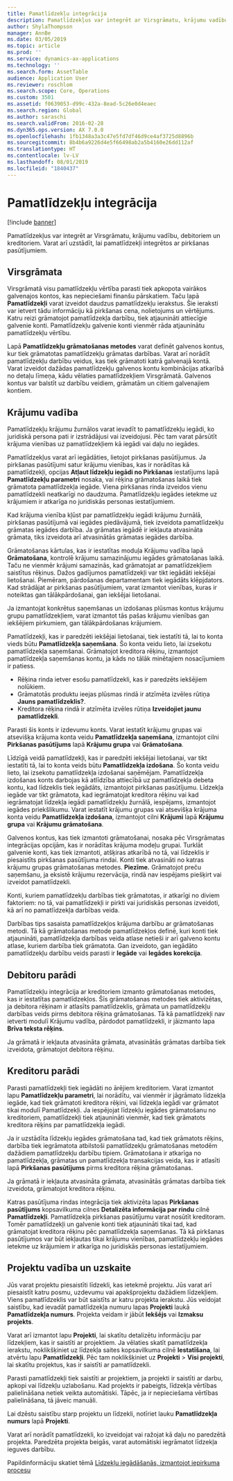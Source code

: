 ```yaml
---
title: Pamatlīdzekļu integrācija
description: Pamatlīdzekļus var integrēt ar Virsgrāmatu, krājumu vadību, debitoriem un kreditoriem. Varat arī uzstādīt, lai pamatlīdzekļi integrētos ar pirkšanas pasūtījumiem.
author: ShylaThompson
manager: AnnBe
ms.date: 03/05/2019
ms.topic: article
ms.prod: ''
ms.service: dynamics-ax-applications
ms.technology: ''
ms.search.form: AssetTable
audience: Application User
ms.reviewer: roschlom
ms.search.scope: Core, Operations
ms.custom: 3501
ms.assetid: f0639053-d99c-432a-8ead-5c26e0d4eaec
ms.search.region: Global
ms.author: saraschi
ms.search.validFrom: 2016-02-28
ms.dyn365.ops.version: AX 7.0.0
ms.openlocfilehash: 1fb1348a3a3c47e5fd7df46d9ce4af3725d8896b
ms.sourcegitcommit: 8b4b6a9226d4e5f66498ab2a5b4160e26dd112af
ms.translationtype: HT
ms.contentlocale: lv-LV
ms.lasthandoff: 08/01/2019
ms.locfileid: "1840437"
---
```

# <a name="fixed-assets-integration"></a>Pamatlīdzekļu integrācija

[!include [banner](../includes/banner.md)]

Pamatlīdzekļus var integrēt ar Virsgrāmatu, krājumu vadību, debitoriem un kreditoriem. Varat arī uzstādīt, lai pamatlīdzekļi integrētos ar pirkšanas pasūtījumiem.

<a name="general-ledger"></a>Virsgrāmata
--------------

Virsgrāmatā visu pamatlīdzekļu vērtība parasti tiek apkopota vairākos galvenajos kontos, kas nepieciešami finanšu pārskatiem. Taču lapā **Pamatlīdzekļi** varat izveidot daudzus pamatlīdzekļu ierakstus. Šie ieraksti var ietvert tādu informāciju kā pirkšanas cena, nolietojums un vērtējums. Katru reizi grāmatojot pamatlīdzekļa darbību, tiek atjaunināti attiecīgie galvenie konti. Pamatlīdzekļu galvenie konti vienmēr rāda atjauninātu pamatlīdzekļu vērtību.

Lapā **Pamatlīdzekļu grāmatošanas metodes** varat definēt galvenos kontus, kur tiek grāmatotas pamatlīdzekļu grāmatas darbības. Varat arī norādīt pamatlīdzekļu darbību veidus, kas tiek grāmatoti katrā galvenajā kontā. Varat izveidot dažādas pamatlīdzekļu galvenos kontu kombinācijas atkarībā no detaļu līmeņa, kādu vēlaties pamatlīdzekļiem Virsgrāmatā. Galvenos kontus var balstīt uz darbību veidiem, grāmatām un citiem galvenajiem kontiem.

## <a name="inventory-management"></a>Krājumu vadība
Pamatlīdzekļu krājumu žurnālos varat ievadīt to pamatlīdzekļu iegādi, ko juridiskā persona pati ir izstrādājusi vai izveidojusi. Pēc tam varat pārsūtīt krājuma vienības uz pamatlīdzekļiem kā iegādi vai daļu no iegādes. 

Pamatlīdzekļus varat arī iegādāties, lietojot pirkšanas pasūtījumus. Ja pirkšanas pasūtījumi satur krājumu vienības, kas ir norādītas kā pamatlīdzekļi, opcijas **Atļaut līdzekļu iegādi no Pirkšanas** iestatījums lapā **Pamatlīdzekļu parametri** nosaka, vai rēķina grāmatošanas laikā tiek grāmatota pamatlīdzekļa iegāde. Viena pirkšanas rinda izveidos vienu pamatlīdzekli neatkarīgi no daudzuma. Pamatlīdzekļu iegādes ietekme uz krājumiem ir atkarīga no juridiskās personas iestatījumiem. 

Kad krājuma vienība kļūst par pamatlīdzekļu iegādi krājumu žurnālā, pirkšanas pasūtījumā vai iegādes piedāvājumā, tiek izveidota pamatlīdzekļu grāmatas iegādes darbība. Ja grāmatas iegādē ir iekļauta atvasināta grāmata, tiks izveidota arī atvasinātās grāmatas iegādes darbība. 

Grāmatošanas kārtulas, kas ir iestatītas moduļa Krājumu vadība lapā **Grāmatošana**, kontrolē krājumu samazinājumu iegādes grāmatošanas laikā. Taču ne vienmēr krājumi samazinās, kad grāmatojat ar pamatlīdzekļiem saistītus rēķinus. Dažos gadījumos pamatlīdzekļi var tikt iegādāti iekšējai lietošanai. Piemēram, pārdošanas departamentam tiek iegādāts klēpjdators. Kad strādājat ar pirkšanas pasūtījumiem, varat izmantot vienības, kuras ir noteiktas gan tālākpārdošanai, gan iekšējai lietošanai. 

Ja izmantojat konkrētus saņemšanas un izdošanas plūsmas kontus krājumu grupu pamatlīdzekļiem, varat izmantot tās pašas krājumu vienības gan iekšējiem pirkumiem, gan tālākpārdošanas krājumiem. 

Pamatlīdzekļi, kas ir paredzēti iekšējai lietošanai, tiek iestatīti tā, lai to konta vieds būtu **Pamatlīdzekļa saņemšana**. Šo konta veidu lieto, lai izsekotu pamatlīdzekļa saņemšanai. Grāmatojot kreditora rēķinu, izmantojot pamatlīdzekļa saņemšanas kontu, ja kāds no tālāk minētajiem nosacījumiem ir patiess.

-   Rēķina rinda ietver esošu pamatlīdzekli, kas ir paredzēts iekšējiem nolūkiem.
-   Grāmatotās produktu ieejas plūsmas rindā ir atzīmēta izvēles rūtiņa **Jauns pamatlīdzeklis?**.
-   Kreditora rēķina rindā ir atzīmēta izvēles rūtiņa **Izveidojiet jaunu pamatlīdzekli**.

Parasti šis konts ir izdevumu konts. Varat iestatīt krājumu grupas vai atsevišķa krājuma konta veidu **Pamatlīdzekļa saņemšana**, izmantojot cilni **Pirkšanas pasūtījums** lapā **Krājumu grupa** vai **Grāmatošana**.

Līdzīgā veidā pamatlīdzekļi, kas ir paredzēti iekšējai lietošanai, var tikt iestatīti tā, lai to konta veids būtu **Pamatlīdzekļa izdošana**. Šo konta veidu lieto, lai izsekotu pamatlīdzekļa izdošanai saņēmējam. Pamatlīdzekļa izdošanas konts darbojas kā atlīdzība attiecībā uz pamatlīdzekļa debeta kontu, kad līdzeklis tiek iegādāts, izmantojot pirkšanas pasūtījumu. Līdzekļa iegāde var tikt grāmatota, kad iegrāmatojat kreditora rēķinu vai kad iegrāmatojat līdzekļa iegādi pamatlīdzekļu žurnālā, iespējams, izmantojot iegādes priekšlikumu. Varat iestatīt krājumu grupas vai atsevišķa krājuma konta veidu **Pamatlīdzekļa izdošana**, izmantojot cilni **Krājumi** lapā **Krājumu grupa** vai **Krājumu grāmatošana**. 

Galvenos kontus, kas tiek izmantoti grāmatošanai, nosaka pēc Virsgrāmatas integrācijas opcijām, kas ir norādītas krājuma modeļu grupai. Turklāt galvenie konti, kas tiek izmantoti, atšķiras atkarībā no tā, vai līdzeklis ir piesaistīts pirkšanas pasūtījuma rindai. Konti tiek atvasināti no katras krājumu grupas grāmatošanas metodes. 
**Piezīme.** Grāmatojot preču saņemšanu, ja eksistē krājumu rezervācija, rindā nav iespējams piešķirt vai izveidot pamatlīdzekli. 

Konti, kuriem pamatlīdzekļu darbības tiek grāmatotas, ir atkarīgi no diviem faktoriem: no tā, vai pamatlīdzekļi ir pirkti vai juridiskās personas izveidoti, kā arī no pamatlīdzekļa darbības veida. 

Darbības tips sasaista pamatlīdzekļos krājuma darbību ar grāmatošanas metodi. Tā kā grāmatošanas metode pamatlīdzekļos definē, kuri konti tiek atjaunināti, pamatlīdzekļa darbības veida atlase netieši ir arī galveno kontu atlase, kuriem darbība tiek grāmatota. Gan izveidoto, gan iegādāto pamatlīdzekļu darbību veids parasti ir **Iegāde** vai **Iegādes korekcija**.

## <a name="accounts-receivable"></a>Debitoru parādi
Pamatlīdzekļu integrācija ar kreditoriem izmanto grāmatošanas metodes, kas ir iestatītas pamatlīdzekļos. Šīs grāmatošanas metodes tiek aktivizētas, ja debitora rēķinam ir atlasīts pamatlīdzeklis, grāmata un pamatlīdzekļu darbības veids pirms debitora rēķina grāmatošanas. Tā kā pamatlīdzekļi nav ietverti modulī Krājumu vadība, pārdodot pamatlīdzekli, ir jāizmanto lapa **Brīva teksta rēķins**. 

Ja grāmatā ir iekļauta atvasināta grāmata, atvasinātās grāmatas darbība tiek izveidota, grāmatojot debitora rēķinu.

## <a name="accounts-payable"></a>Kreditoru parādi
Parasti pamatlīdzekļi tiek iegādāti no ārējiem kreditoriem. Varat izmantot lapu **Pamatlīdzekļu parametri**, lai norādītu, vai vienmēr ir jāgrāmato līdzekļa iegāde, kad tiek grāmatoti kreditora rēķini, vai līdzekļa iegādi var grāmatot tikai modulī Pamatlīdzekļi. Ja iespējojat līdzekļu iegādes grāmatošanu no kreditoriem, pamatlīdzekļi tiek atjaunināti vienmēr, kad tiek grāmatots kreditora rēķins par pamatlīdzekļa iegādi. 

Ja ir uzstādīta līdzekļu iegādes grāmatošana tad, kad tiek grāmatots rēķins, darbība tiek iegrāmatota atbilstoši pamatlīdzekļu grāmatošanas metodēm dažādiem pamatlīdzekļu darbību tipiem. Grāmatošana ir atkarīga no pamatlīdzekļa, grāmatas un pamatlīdzekļa transakcijas veida, kas ir atlasīti lapā **Pirkšanas pasūtījums** pirms kreditora rēķina grāmatošanas. 

Ja grāmatā ir iekļauta atvasināta grāmata, atvasinātās grāmatas darbība tiek izveidota, grāmatojot kreditora rēķinu.

Katras pasūtījuma rindas integrācija tiek aktivizēta lapas **Pirkšanas pasūtījums** kopsavilkuma cilnes **Detalizēta informācija par rindu** cilnē **Pamatlīdzekļi**. Pamatlīdzekļa pirkšanas pasūtījumu varat nosūtīt kreditoram. Tomēr pamatlīdzekļi un galvenie konti tiek atjaunināti tikai tad, kad grāmatojat kreditora rēķinu pēc pamatlīdzekļa saņemšanas. Tā kā pirkšanas pasūtījumos var būt iekļautas tikai krājumu vienības, pamatlīdzekļu iegādes ietekme uz krājumiem ir atkarīga no juridiskās personas iestatījumiem.

## <a name="project-management-and-accounting"></a>Projektu vadība un uzskaite
Jūs varat projektu piesaistīti līdzekli, kas ietekmē projektu. Jūs varat arī piesaistīt katru posmu, uzdevumu vai apakšprojektu dažādiem līdzekļiem. Viens pamatlīdzeklis var būt saistīts ar katru projekta ierakstu. Jūs veidojat saistību, kad ievadāt pamatlīdzekļa numuru lapas **Projekti** laukā **Pamatlīdzekļa numurs**. Projekta veidam ir jābūt **Iekšējs** vai **Izmaksu projekts**. 

Varat arī izmantot lapu **Projekti**, lai skatītu detalizētu informāciju par līdzekļiem, kas ir saistīti ar projektiem. Ja vēlaties skatīt pamatlīdzekļa ierakstu, noklikšķiniet uz līdzekļa saites kopsavilkuma cilnē **Iestatīšana**, lai atvērtu lapu **Pamatlīdzekļi**. Pēc tam noklikšķiniet uz **Projekti** &gt; **Visi projekti**, lai skatītu projektus, kas ir saistīti ar pamatlīdzekli. 

Parasti pamatlīdzekļi tiek saistīti ar projektiem, ja projekti ir saistīti ar darbu, apkopi vai līdzekļu uzlabošanu. Kad projekts ir pabeigts, līdzekļa vērtības palielināšana netiek veikta automātiski. Tāpēc, ja ir nepieciešama vērtības palielināšana, tā jāveic manuāli. 

Lai dzēstu saistību starp projektu un līdzekli, notīriet lauku **Pamatlīdzekļa numurs** lapā **Projekti**. 

Varat arī norādīt pamatlīdzekli, ko izveidojat vai ražojat kā daļu no paredzētā projekta. Paredzēta projekta beigās, varat automātiski iegrāmatot līdzekļa ieguves darbību.

Papildinformāciju skatiet tēmā [Līdzekļu iegādāšanās, izmantojot iepirkuma procesu](acquire-assets-procurement.md)




